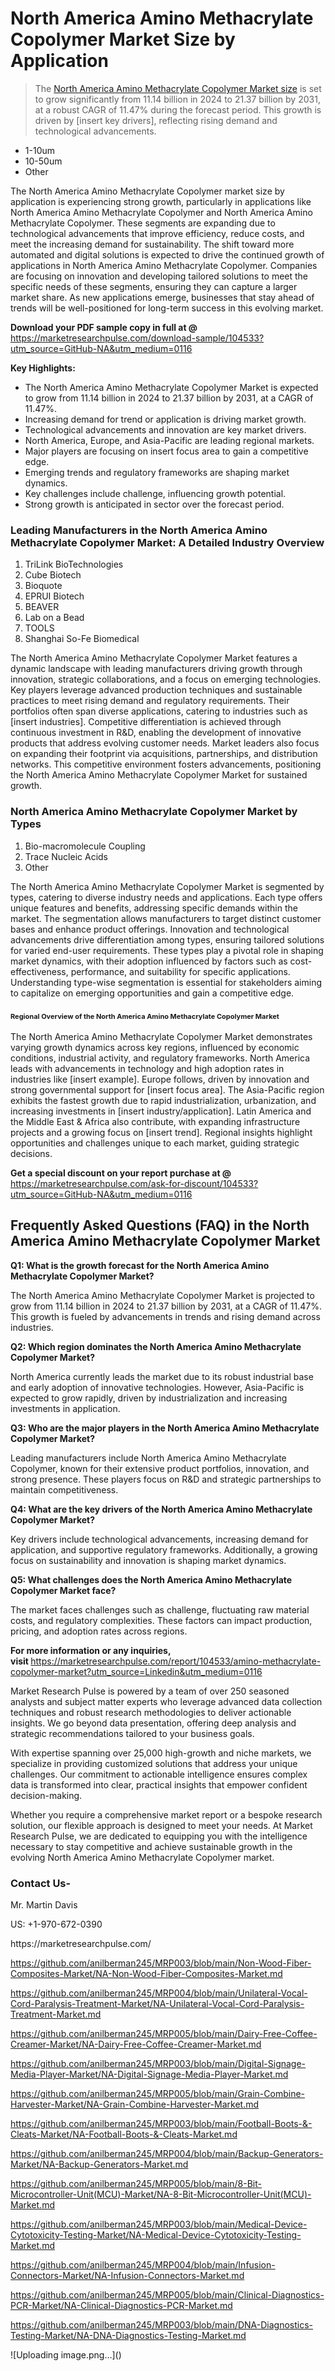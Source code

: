 <h1>North America Amino Methacrylate Copolymer Market&nbsp;Size by Application</h1><blockquote><p>The <a href="https://marketresearchpulse.com/download-sample/104533?utm_source=GitHub-NA&amp;utm_medium=0116">North America Amino Methacrylate Copolymer Market size</a> is set to grow significantly from 11.14 billion in 2024 to 21.37 billion by 2031, at a robust CAGR of 11.47% during the forecast period. This growth is driven by [insert key drivers], reflecting rising demand and technological advancements.</p></blockquote><ul><li>1-10um<li> 10-50um<li> Other</li></ul><p>The North America Amino Methacrylate Copolymer market size by application is experiencing strong growth, particularly in applications like North America Amino Methacrylate Copolymer and North America Amino Methacrylate Copolymer. These segments are expanding due to technological advancements that improve efficiency, reduce costs, and meet the increasing demand for sustainability. The shift toward more automated and digital solutions is expected to drive the continued growth of applications in North America Amino Methacrylate Copolymer. Companies are focusing on innovation and developing tailored solutions to meet the specific needs of these segments, ensuring they can capture a larger market share. As new applications emerge, businesses that stay ahead of trends will be well-positioned for long-term success in this evolving market.</p><p><strong>Download your PDF sample copy in full at @ </strong><a href="https://marketresearchpulse.com/download-sample/104533?utm_source=GitHub-NA&amp;utm_medium=0116">https://marketresearchpulse.com/download-sample/104533?utm_source=GitHub-NA&amp;utm_medium=0116</a></p><p><strong>Key Highlights: </strong></p><ul><li>The North America Amino Methacrylate Copolymer Market is expected to grow from 11.14 billion in 2024 to 21.37 billion by 2031, at a CAGR of 11.47%.</li><li>Increasing demand for trend or application is driving market growth.</li><li>Technological advancements and innovation are key market drivers.</li><li>North America, Europe, and Asia-Pacific are leading regional markets.</li><li>Major players are focusing on insert focus area to gain a competitive edge.</li><li>Emerging trends and regulatory frameworks are shaping market dynamics.</li><li>Key challenges include challenge, influencing growth potential.</li><li>Strong growth is anticipated in sector over the forecast period.</li></ul><h3>Leading Manufacturers in the North America Amino Methacrylate Copolymer Market: A Detailed Industry Overview</h3><ol><li>TriLink BioTechnologies</li><li>Cube Biotech</li><li>Bioquote</li><li>EPRUI Biotech</li><li>BEAVER</li><li>Lab on a Bead</li><li>TOOLS</li><li>Shanghai So-Fe Biomedical</li></ol><div class="flex max-w-full flex-col flex-grow"><div class="min-h-8 text-message flex w-full flex-col items-end gap-2 whitespace-normal break-words [.text-message+&amp;]:mt-5" dir="auto" data-message-author-role="assistant" data-message-id="fd8432e4-4910-450d-b182-61b7bfb0a01f" data-message-model-slug="gpt-4o"><div class="flex w-full flex-col gap-1 empty:hidden first:pt-[3px]"><div class="markdown prose w-full break-words dark:prose-invert light"><p>The North America Amino Methacrylate Copolymer Market features a dynamic landscape with leading manufacturers driving growth through innovation, strategic collaborations, and a focus on emerging technologies. Key players leverage advanced production techniques and sustainable practices to meet rising demand and regulatory requirements. Their portfolios often span diverse applications, catering to industries such as [insert industries]. Competitive differentiation is achieved through continuous investment in R&amp;D, enabling the development of innovative products that address evolving customer needs. Market leaders also focus on expanding their footprint via acquisitions, partnerships, and distribution networks. This competitive environment fosters advancements, positioning the North America Amino Methacrylate Copolymer Market for sustained growth.</p></div></div></div></div><h3>North America Amino Methacrylate Copolymer Market by Types</h3><ol><li>Bio-macromolecule Coupling<li> Trace Nucleic Acids<li> Other</li></ol><div class="flex max-w-full flex-col flex-grow"><div class="min-h-8 text-message flex w-full flex-col items-end gap-2 whitespace-normal break-words [.text-message+&amp;]:mt-5" dir="auto" data-message-author-role="assistant" data-message-id="084470be-0bb7-4664-bddf-5156b4f41249" data-message-model-slug="gpt-4o-mini"><div class="flex w-full flex-col gap-1 empty:hidden first:pt-[3px]"><div class="markdown prose w-full break-words dark:prose-invert light"><p>The North America Amino Methacrylate Copolymer Market is segmented by types, catering to diverse industry needs and applications. Each type offers unique features and benefits, addressing specific demands within the market. The segmentation allows manufacturers to target distinct customer bases and enhance product offerings. Innovation and technological advancements drive differentiation among types, ensuring tailored solutions for varied end-user requirements. These types play a pivotal role in shaping market dynamics, with their adoption influenced by factors such as cost-effectiveness, performance, and suitability for specific applications. Understanding type-wise segmentation is essential for stakeholders aiming to capitalize on emerging opportunities and gain a competitive edge.</p></div></div></div></div><h3><span style="font-size: 11px;">Regional Overview of the North America Amino Methacrylate Copolymer Market</span></h3><div class="flex max-w-full flex-col flex-grow"><div class="min-h-8 text-message flex w-full flex-col items-end gap-2 whitespace-normal break-words [.text-message+&amp;]:mt-5" dir="auto" data-message-author-role="assistant" data-message-id="e9038762-ce64-4e30-91c9-9bd413514231" data-message-model-slug="gpt-4o-mini"><div class="flex w-full flex-col gap-1 empty:hidden first:pt-[3px]"><div class="markdown prose w-full break-words dark:prose-invert light"><p>The North America Amino Methacrylate Copolymer Market demonstrates varying growth dynamics across key regions, influenced by economic conditions, industrial activity, and regulatory frameworks. North America leads with advancements in technology and high adoption rates in industries like [insert example]. Europe follows, driven by innovation and strong governmental support for [insert focus area]. The Asia-Pacific region exhibits the fastest growth due to rapid industrialization, urbanization, and increasing investments in [insert industry/application]. Latin America and the Middle East &amp; Africa also contribute, with expanding infrastructure projects and a growing focus on [insert trend]. Regional insights highlight opportunities and challenges unique to each market, guiding strategic decisions.</p></div></div></div></div><p><strong>Get a special discount on your report purchase at @ </strong><a href="https://marketresearchpulse.com/ask-for-discount/104533?utm_source=GitHub-NA&amp;utm_medium=0116">https://marketresearchpulse.com/ask-for-discount/104533?utm_source=GitHub-NA&amp;utm_medium=0116</a></p><h2>Frequently Asked Questions (FAQ) in the North America Amino Methacrylate Copolymer Market</h2><p><strong>Q1: What is the growth forecast for the North America Amino Methacrylate Copolymer Market?</strong></p><p>The North America Amino Methacrylate Copolymer Market is projected to grow from 11.14 billion in 2024 to 21.37 billion by 2031, at a CAGR of 11.47%. This growth is fueled by advancements in trends and rising demand across industries.</p><p><strong>Q2: Which region dominates the North America Amino Methacrylate Copolymer Market?</strong></p><p>North America currently leads the market due to its robust industrial base and early adoption of innovative technologies. However, Asia-Pacific is expected to grow rapidly, driven by industrialization and increasing investments in application.</p><p><strong>Q3: Who are the major players in the North America Amino Methacrylate Copolymer Market?</strong></p><p>Leading manufacturers include North America Amino Methacrylate Copolymer, known for their extensive product portfolios, innovation, and strong presence. These players focus on R&amp;D and strategic partnerships to maintain competitiveness.</p><p><strong>Q4: What are the key drivers of the North America Amino Methacrylate Copolymer Market?</strong></p><p>Key drivers include technological advancements, increasing demand for application, and supportive regulatory frameworks. Additionally, a growing focus on sustainability and innovation is shaping market dynamics.</p><p><strong>Q5: What challenges does the North America Amino Methacrylate Copolymer Market face?</strong></p><p>The market faces challenges such as challenge, fluctuating raw material costs, and regulatory complexities. These factors can impact production, pricing, and adoption rates across regions.</p><p><strong>For more information or any inquiries, visit&nbsp;</strong><a href="https://marketresearchpulse.com/report/104533/amino-methacrylate-copolymer-market?utm_source=Linkedin&utm_medium=0116">https://marketresearchpulse.com/report/104533/amino-methacrylate-copolymer-market?utm_source=Linkedin&utm_medium=0116</a></p><p>Market Research Pulse is powered by a team of over 250 seasoned analysts and subject matter experts who leverage advanced data collection techniques and robust research methodologies to deliver actionable insights. We go beyond data presentation, offering deep analysis and strategic recommendations tailored to your business goals.</p><p>With expertise spanning over 25,000 high-growth and niche markets, we specialize in providing customized solutions that address your unique challenges. Our commitment to actionable intelligence ensures complex data is transformed into clear, practical insights that empower confident decision-making.</p><p>Whether you require a comprehensive market report or a bespoke research solution, our flexible approach is designed to meet your needs. At Market Research Pulse, we are dedicated to equipping you with the intelligence necessary to stay competitive and achieve sustainable growth in the evolving North America Amino Methacrylate Copolymer market.</p><h3><strong>Contact Us-</strong></h3><p>Mr. Martin Davis</p><p>US: +1-970-672-0390</p><p>https://marketresearchpulse.com/</p><p><a href="https://github.com/anilberman245/MRP003/blob/main/Non-Wood-Fiber-Composites-Market/NA-Non-Wood-Fiber-Composites-Market.md">https://github.com/anilberman245/MRP003/blob/main/Non-Wood-Fiber-Composites-Market/NA-Non-Wood-Fiber-Composites-Market.md</a></p><p><a href="https://github.com/anilberman245/MRP004/blob/main/Unilateral-Vocal-Cord-Paralysis-Treatment-Market/NA-Unilateral-Vocal-Cord-Paralysis-Treatment-Market.md">https://github.com/anilberman245/MRP004/blob/main/Unilateral-Vocal-Cord-Paralysis-Treatment-Market/NA-Unilateral-Vocal-Cord-Paralysis-Treatment-Market.md</a></p><p><a href="https://github.com/anilberman245/MRP005/blob/main/Dairy-Free-Coffee-Creamer-Market/NA-Dairy-Free-Coffee-Creamer-Market.md">https://github.com/anilberman245/MRP005/blob/main/Dairy-Free-Coffee-Creamer-Market/NA-Dairy-Free-Coffee-Creamer-Market.md</a></p><p><a href="https://github.com/anilberman245/MRP003/blob/main/Digital-Signage-Media-Player-Market/NA-Digital-Signage-Media-Player-Market.md">https://github.com/anilberman245/MRP003/blob/main/Digital-Signage-Media-Player-Market/NA-Digital-Signage-Media-Player-Market.md</a></p><p><a href="https://github.com/anilberman245/MRP005/blob/main/Grain-Combine-Harvester-Market/NA-Grain-Combine-Harvester-Market.md">https://github.com/anilberman245/MRP005/blob/main/Grain-Combine-Harvester-Market/NA-Grain-Combine-Harvester-Market.md</a></p><p><a href="https://github.com/anilberman245/MRP003/blob/main/Football-Boots-&-Cleats-Market/NA-Football-Boots-&-Cleats-Market.md">https://github.com/anilberman245/MRP003/blob/main/Football-Boots-&-Cleats-Market/NA-Football-Boots-&-Cleats-Market.md</a></p><p><a href="https://github.com/anilberman245/MRP004/blob/main/Backup-Generators-Market/NA-Backup-Generators-Market.md">https://github.com/anilberman245/MRP004/blob/main/Backup-Generators-Market/NA-Backup-Generators-Market.md</a></p><p><a href="https://github.com/anilberman245/MRP005/blob/main/8-Bit-Microcontroller-Unit(MCU)-Market/NA-8-Bit-Microcontroller-Unit(MCU)-Market.md">https://github.com/anilberman245/MRP005/blob/main/8-Bit-Microcontroller-Unit(MCU)-Market/NA-8-Bit-Microcontroller-Unit(MCU)-Market.md</a></p><p><a href="https://github.com/anilberman245/MRP003/blob/main/Medical-Device-Cytotoxicity-Testing-Market/NA-Medical-Device-Cytotoxicity-Testing-Market.md">https://github.com/anilberman245/MRP003/blob/main/Medical-Device-Cytotoxicity-Testing-Market/NA-Medical-Device-Cytotoxicity-Testing-Market.md</a></p><p><a href="https://github.com/anilberman245/MRP004/blob/main/Infusion-Connectors-Market/NA-Infusion-Connectors-Market.md">https://github.com/anilberman245/MRP004/blob/main/Infusion-Connectors-Market/NA-Infusion-Connectors-Market.md</a></p><p><a href="https://github.com/anilberman245/MRP005/blob/main/Clinical-Diagnostics-PCR-Market/NA-Clinical-Diagnostics-PCR-Market.md">https://github.com/anilberman245/MRP005/blob/main/Clinical-Diagnostics-PCR-Market/NA-Clinical-Diagnostics-PCR-Market.md</a></p><p><a href="https://github.com/anilberman245/MRP003/blob/main/DNA-Diagnostics-Testing-Market/NA-DNA-Diagnostics-Testing-Market.md">https://github.com/anilberman245/MRP003/blob/main/DNA-Diagnostics-Testing-Market/NA-DNA-Diagnostics-Testing-Market.md</a></p>
![Uploading image.png…]()
